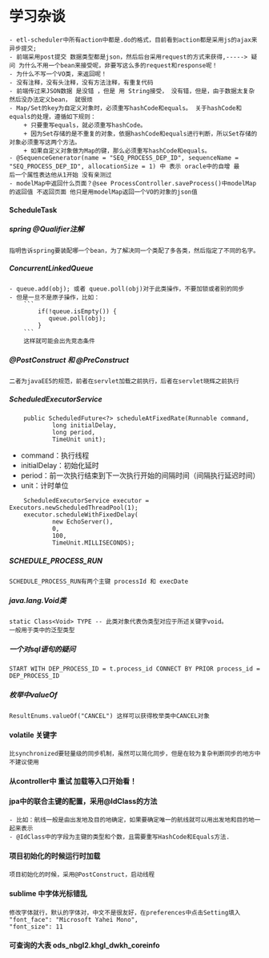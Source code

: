 
# 学习杂谈
    - etl-scheduler中所有action中都是.do的格式，目前看到action都是采用js的ajax来异步提交;
    - 前端采用post提交 数据类型都是json，然后后台采用request的方式来获得,-----> 疑问 为什么不用一个bean来接受呢，非要写这么多的request和response呢！
    - 为什么不写一个VO类，来返回呢！
    - 没有注释，没有头注释，没有方法注释，有重复代码
    - 前端传过来JSON数据 是没错 ，但是 用 String接受， 没有错，但是，由于数据太复杂 然后没办法定义bean， 就很烦
    - Map/Set的key为自定义对象时，必须重写hashCode和equals。 关于hashCode和equals的处理，遵循如下规则：  
        + 只要重写equals，就必须重写hashCode。  
        + 因为Set存储的是不重复的对象，依据hashCode和equals进行判断，所以Set存储的对象必须重写这两个方法。  
        + 如果自定义对象做为Map的键，那么必须重写hashCode和equals。
    - @SequenceGenerator(name = "SEQ_PROCESS_DEP_ID", sequenceName = "SEQ_PROCESS_DEP_ID", allocationSize = 1) 中 表示 oracle中的自增 最
    后一个属性表达他从1开始 没有亲测过
    - modelMap中返回什么页面？@see ProcessController.saveProcess()中modelMap的返回值 不返回页面 他只是用modelMap返回一个VO的对象的json值

#### ScheduleTask
##### spring @Qualifier注解
    指明告诉spring要装配哪一个bean，为了解决同一个类配了多各类，然后指定了不同的名字。
##### ConcurrentLinkedQueue 
    - queue.add(obj); 或者 queue.poll(obj)对于此类操作，不要加锁或者别的同步
    - 但是一旦不是原子操作，比如：
        ```
            if(!queue.isEmpty()) {  
               queue.poll(obj);  
            }  
        ```
        这样就可能会出先竞态条件
##### @PostConstruct 和 @PreConstruct
    二者为javaEE5的规范，前者在servlet加载之前执行，后者在servlet晓辉之前执行
##### ScheduledExecutorService 
```
    public ScheduledFuture<?> scheduleAtFixedRate(Runnable command,  
            long initialDelay,  
            long period,  
            TimeUnit unit);  
```
- command：执行线程
- initialDelay：初始化延时
- period：前一次执行结束到下一次执行开始的间隔时间（间隔执行延迟时间）
- unit：计时单位
```
    ScheduledExecutorService executor = Executors.newScheduledThreadPool(1);  
    executor.scheduleWithFixedDelay(  
            new EchoServer(),  
            0,  
            100,  
            TimeUnit.MILLISECONDS);  
```

##### SCHEDULE_PROCESS_RUN
    SCHEDULE_PROCESS_RUN有两个主键 processId 和 execDate
##### java.lang.Void类 
    static Class<Void> TYPE -- 此类对象代表伪类型对应于所述关键字void。
    一般用于类中的泛型类型
##### 一个对sql语句的疑问
    START WITH DEP_PROCESS_ID = t.process_id CONNECT BY PRIOR process_id = DEP_PROCESS_ID
##### 枚举中valueOf
    ResultEnums.valueOf("CANCEL") 这样可以获得枚举类中CANCEL对象
#### volatile 关键字
    比synchronized要轻量级的同步机制，虽然可以简化同步，但是在较为复杂判断同步的地方中 不建议使用
#### 从controller中 重试 加载等入口开始看！
#### jpa中的联合主键的配置，采用@IdClass的方法
    - 比如：航线一般是由出发地及目的地确定，如果要确定唯一的航线就可以用出发地和目的地一起来表示
    - @IdClass中的字段为主键的类型和个数，且需要重写HashCode和Equals方法.
#### 项目初始化的时候运行时加载
    项目初始化的时候，采用@PostConstruct，启动线程
#### sublime 中字体光标错乱
    修改字体就行，默认的字体对，中文不是很友好，在preferences中点击Setting填入
    "font_face": "Microsoft Yahei Mono",  
    "font_size": 11
#### 可查询的大表 ods_nbgl2.khgl_dwkh_coreinfo
#### 


